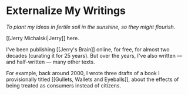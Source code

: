 # Externalize My Writings

*To plant my ideas in fertile soil in the sunshine, so they might flourish.*

[[Jerry Michalski|Jerry]] here. 

I've been publishing [[Jerry's Brain]] online, for free, for almost two decades (curating it for 25 years). But over the years, I've also written — and half-written — many other texts. 

For example, back around 2000, I wrote three drafts of a book I provisionally titled [[Gullets, Wallets and Eyeballs]], about the effects of being treated as consumers instead of citizens. 